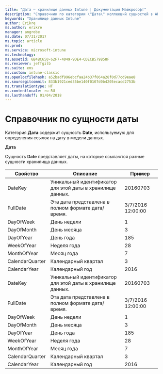 ```yaml
---
title: "Дата — хранилище данных Intune | Документация Майкрософт"
description: "Справочник по категории \"Дата\" коллекций сущностей в API хранилища данных Intune."
keywords: "Хранилище данных Intune"
author: Erikre
ms.author: erikre
manager: angrobe
ms.date: 07/31/2017
ms.topic: article
ms.prod: 
ms.service: microsoft-intune
ms.technology: 
ms.assetid: 6B4BC650-62F7-4049-9DE4-CDECB579B58F
ms.reviewer: jeffgilb
ms.suite: ems
ms.custom: intune-classic
ms.openlocfilehash: a52badf996ebcfaa24b37f064a28f0d77cd9eae8
ms.sourcegitcommit: 833b1921ced35be140f0107d0b4205ecacd2753b
ms.translationtype: HT
ms.contentlocale: ru-RU
ms.lasthandoff: 01/04/2018
---
```

# <a name="reference-for-date-entity"></a>Справочник по сущности даты

Категория **Дата** содержит сущность **Date**, используемую для определения ссылок на дату в модели данных.

**Дата**

Сущность **Date** представляет даты, на которые ссылаются разные сущности хранилища данных.

| Свойство  | Описание | Пример |
|---------|------------|--------|
| DateKey | Уникальный идентификатор для этой даты в хранилище данных. | 20160703 |
| FullDate | Эта дата представлена в полном формате дата/время. | 3/7/2016 12:00:00 |
| DayOfWeek | День недели | 1 |
| DayOfMonth | День месяца | 3 |
| DayOfYear | День года | 185 |
| WeekOfYear | Неделя года | 28 |
| MonthOfYear | Месяц года | 7 |
| CalendarQuarter | Календарный квартал | 3 |
| CalendarYear | Календарный год | 2016 |
| DateKey | Уникальный идентификатор для этой даты в хранилище данных. | 20160703 |
| FullDate | Эта дата представлена в полном формате дата/время. | 3/7/2016 12:00:00 |
| DayOfWeek | День недели | 1 |
| DayOfMonth | День месяца | 3 |
| DayOfYear | День года | 185 |
| WeekOfYear | Неделя года | 28 |
| MonthOfYear | Месяц года | 7 |
| CalendarQuarter | Календарный квартал | 3 |
| CalendarYear | Календарный год | 2016 |
